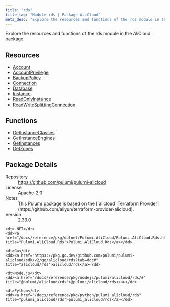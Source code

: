 ```yaml
---
title: "rds"
title_tag: "Module rds | Package AliCloud"
meta_desc: "Explore the resources and functions of the rds module in the AliCloud package."
---
```


<!-- WARNING: this file was generated by Pulumi Docs Generator. -->
<!-- Do not edit by hand unless you're certain you know what you are doing! -->

Explore the resources and functions of the rds module in the AliCloud package.

<h2 id="resources">Resources</h2>
<ul class="api">
    <li><a href="account" title="Account"><span class="symbol resource"></span>Account</a></li>
    <li><a href="accountprivilege" title="AccountPrivilege"><span class="symbol resource"></span>AccountPrivilege</a></li>
    <li><a href="backuppolicy" title="BackupPolicy"><span class="symbol resource"></span>BackupPolicy</a></li>
    <li><a href="connection" title="Connection"><span class="symbol resource"></span>Connection</a></li>
    <li><a href="database" title="Database"><span class="symbol resource"></span>Database</a></li>
    <li><a href="instance" title="Instance"><span class="symbol resource"></span>Instance</a></li>
    <li><a href="readonlyinstance" title="ReadOnlyInstance"><span class="symbol resource"></span>ReadOnlyInstance</a></li>
    <li><a href="readwritesplittingconnection" title="ReadWriteSplittingConnection"><span class="symbol resource"></span>ReadWriteSplittingConnection</a></li>
</ul>

<h2 id="functions">Functions</h2>
<ul class="api">
    <li><a href="getinstanceclasses" title="GetInstanceClasses"><span class="symbol function"></span>GetInstanceClasses</a></li>
    <li><a href="getinstanceengines" title="GetInstanceEngines"><span class="symbol function"></span>GetInstanceEngines</a></li>
    <li><a href="getinstances" title="GetInstances"><span class="symbol function"></span>GetInstances</a></li>
    <li><a href="getzones" title="GetZones"><span class="symbol function"></span>GetZones</a></li>
</ul>

<h2 id="package-details">Package Details</h2>
<dl class="package-details">
	<dt>Repository</dt>
	<dd><a href="https://github.com/pulumi/pulumi-alicloud">https://github.com/pulumi/pulumi-alicloud</a></dd>
	<dt>License</dt>
	<dd>Apache-2.0</dd>
	<dt>Notes</dt>
	<dd>This Pulumi package is based on the [`alicloud` Terraform Provider](https://github.com/aliyun/terraform-provider-alicloud).</dd>
	<dt>Version</dt>
	<dd>2.33.0</dd>
</dl>



<dl class="tabular">

    <dt>.NET</dt>
    <dd><a href="/docs/reference/pkg/dotnet/Pulumi.AliCloud/Pulumi.AliCloud.Rds.html" title="Pulumi.AliCloud.Rds">Pulumi.AliCloud.Rds</a></dd>

    <dt>Go</dt>
    <dd><a href="https://pkg.go.dev/github.com/pulumi/pulumi-alicloud/sdk/v2/go/alicloud/rds?tab=doc#" title="alicloud/rds">alicloud/rds</a></dd>

    <dt>Node.js</dt>
    <dd><a href="/docs/reference/pkg/nodejs/pulumi/alicloud/rds/#" title="@pulumi/alicloud/rds">@pulumi/alicloud/rds</a></dd>

    <dt>Python</dt>
    <dd><a href="/docs/reference/pkg/python/pulumi_alicloud/rds" title="pulumi_alicloud/rds">pulumi_alicloud/rds</a></dd>

</dl>


